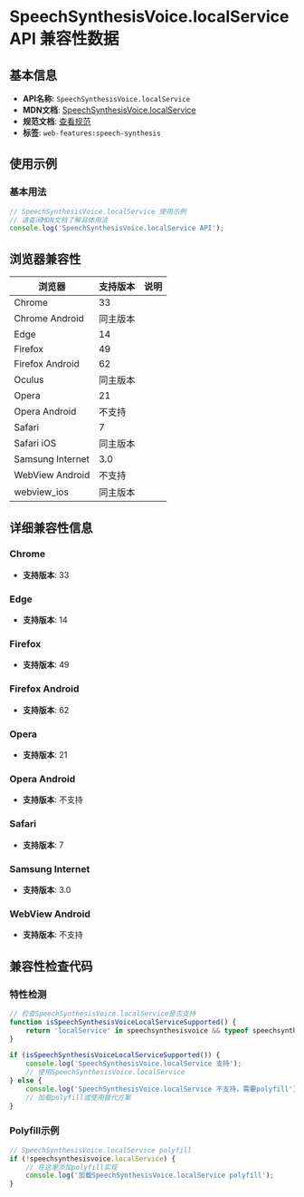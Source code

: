 # SpeechSynthesisVoice.localService API 兼容性数据

## 基本信息

- **API名称**: `SpeechSynthesisVoice.localService`
- **MDN文档**: [SpeechSynthesisVoice.localService](https://developer.mozilla.org/docs/Web/API/SpeechSynthesisVoice/localService)
- **规范文档**: [查看规范](https://webaudio.github.io/web-speech-api/#dom-speechsynthesisvoice-localservice)
- **标签**: `web-features:speech-synthesis`

## 使用示例

### 基本用法

```javascript
// SpeechSynthesisVoice.localService 使用示例
// 请查阅MDN文档了解具体用法
console.log('SpeechSynthesisVoice.localService API');
```

## 浏览器兼容性

| 浏览器 | 支持版本 | 说明 |
|--------|----------|------|
| Chrome | 33 |  |
| Chrome Android | 同主版本 |  |
| Edge | 14 |  |
| Firefox | 49 |  |
| Firefox Android | 62 |  |
| Oculus | 同主版本 |  |
| Opera | 21 |  |
| Opera Android | 不支持 |  |
| Safari | 7 |  |
| Safari iOS | 同主版本 |  |
| Samsung Internet | 3.0 |  |
| WebView Android | 不支持 |  |
| webview_ios | 同主版本 |  |

## 详细兼容性信息

### Chrome

- **支持版本**: 33

### Edge

- **支持版本**: 14

### Firefox

- **支持版本**: 49

### Firefox Android

- **支持版本**: 62

### Opera

- **支持版本**: 21

### Opera Android

- **支持版本**: 不支持

### Safari

- **支持版本**: 7

### Samsung Internet

- **支持版本**: 3.0

### WebView Android

- **支持版本**: 不支持

## 兼容性检查代码

### 特性检测

```javascript
// 检查SpeechSynthesisVoice.localService是否支持
function isSpeechSynthesisVoiceLocalServiceSupported() {
    return 'localService' in speechsynthesisvoice && typeof speechsynthesisvoice.localService === 'function';
}

if (isSpeechSynthesisVoiceLocalServiceSupported()) {
    console.log('SpeechSynthesisVoice.localService 支持');
    // 使用SpeechSynthesisVoice.localService
} else {
    console.log('SpeechSynthesisVoice.localService 不支持，需要polyfill');
    // 加载polyfill或使用替代方案
}
```

### Polyfill示例

```javascript
// SpeechSynthesisVoice.localService polyfill
if (!speechsynthesisvoice.localService) {
    // 在这里添加polyfill实现
    console.log('加载SpeechSynthesisVoice.localService polyfill');
}
```

